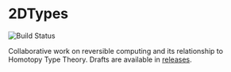 # 2DTypes

![Build Status](https://github.com/vikraman/2DTypes/workflows/ci/badge.svg)

Collaborative work on reversible computing and its relationship to Homotopy Type
Theory. Drafts are available in
[releases](https://github.com/vikraman/2DTypes/releases).

